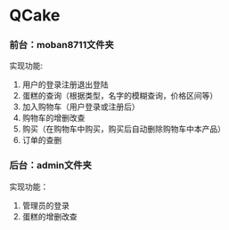 # QCake
### 前台：moban8711文件夹  
实现功能:  
1. 用户的登录注册退出登陆
1. 蛋糕的查询（根据类型，名字的模糊查询，价格区间等）
1. 加入购物车（用户登录或注册后）
1. 购物车的增删改查
1. 购买（在购物车中购买，购买后自动删除购物车中本产品）
1. 订单的查删
### 后台：admin文件夹  
实现功能：   
1. 管理员的登录
1. 蛋糕的增删改查 
